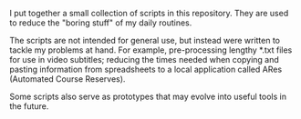 I put together a small collection of scripts in this repository. They are used to reduce the "boring stuff" of my daily routines.

The scripts are not intended for general use, but instead were written to tackle my problems at hand. For example, pre-processing lengthy *.txt files for use in video subtitles; reducing the times needed when copying and pasting information from spreadsheets to a local application called ARes (Automated Course Reserves).

Some scripts also serve as prototypes that may evolve into useful tools in the future.
